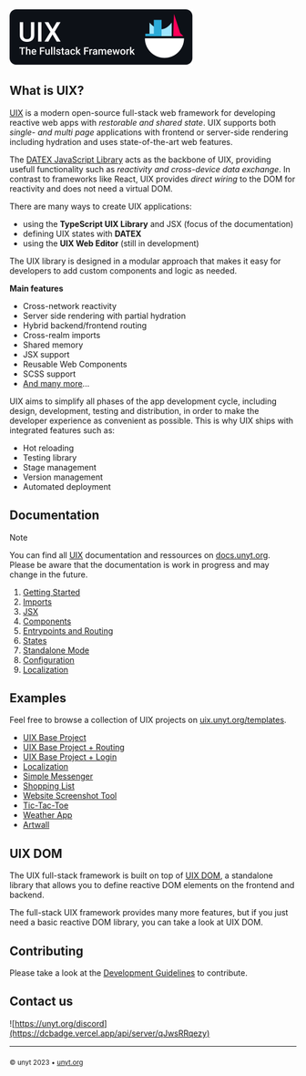 <img alt="UIX - The Fullstack Framework" src="./logos/banner.svg" style="max-width:400px">

## What is UIX?
[UIX](https://uix.unyt.org) is a modern open-source full-stack web framework for developing reactive web apps with *restorable and shared state*.
UIX supports both *single- and multi page* applications with frontend or server-side rendering including hydration and uses state-of-the-art web features.

The [DATEX JavaScript Library](https://docs.unyt.org/manual/datex/introduction) acts as the backbone of UIX, providing usefull functionality such as *reactivity and cross-device data exchange*.
In contrast to frameworks like React, UIX provides *direct wiring* to the DOM for reactivity and does not need a virtual DOM.

There are many ways to create UIX applications:
 * using the **TypeScript UIX Library** and JSX (focus of the documentation)
 * defining UIX states with **DATEX**
 * using the **UIX Web Editor** (still in development)

The UIX library is designed in a modular approach that makes it easy for developers to add custom components and logic as needed.



**Main features**
 * Cross-network reactivity
 * Server side rendering with partial hydration
 * Hybrid backend/frontend routing
 * Cross-realm imports
 * Shared memory
 * JSX support
 * Reusable Web Components
 * SCSS support
 * [And many more](https://uix.unyt.org)...

UIX aims to simplify all phases of the app development cycle, including design, development, testing and distribution, in order to make the developer experience as convenient as possible. 
This is why UIX ships with integrated features such as:
 * Hot reloading
 * Testing library
 * Stage management
 * Version management
 * Automated deployment


## Documentation

> [!NOTE]
> You can find all [UIX](https://uix.unyt.org) documentation and ressources on [docs.unyt.org](https://docs.unyt.org).
> Please be aware that the documentation is work in progress and may change in the future.

1. [Getting Started](./docs/manual/01%20Getting%20Started.md)
2. [Imports](./docs/manual/02%20Imports.md)
3. [JSX](./docs/manual/03%20JSX.md)
4. [Components](./docs/manual/04%20Components.md)
5. [Entrypoints and Routing](./docs/manual/05%20Entrypoints%20and%20Routing.md)
6. [States](./docs/manual/06%20States.md)
7. [Standalone Mode](./docs/manual/07%20Standalone%20Mode.md)
8. [Configuration](./docs/manual/08%20Configuration.md)
8. [Localization](./docs/manual/09%20Localization.md)

## Examples
Feel free to browse a collection of UIX projects on [uix.unyt.org/templates](https://uix.unyt.org/templates).
* [UIX Base Project](https://github.com/unyt-org/uix-base-project)
* [UIX Base Project + Routing](https://github.com/unyt-org/uix-base-project-routing)
* [UIX Base Project + Login](https://github.com/unyt-org/uix-login-project)
* [Localization](https://github.com/unyt-org/example-localization)
* [Simple Messenger](https://github.com/unyt-org/example-simple-messenger)
* [Shopping List](https://github.com/unyt-org/example-shared-list)
* [Website Screenshot Tool](https://github.com/unyt-org/example-website-screenshot)
* [Tic-Tac-Toe](https://github.com/unyt-org/example-tic-tac-toe)
* [Weather App](https://github.com/unyt-org/example-weather-app)
* [Artwall](https://github.com/unyt-org/example-artwall)

## UIX DOM

The UIX full-stack framework is built on top of [UIX DOM](https://github.com/unyt-org/uix-dom),
a standalone library that allows you to define reactive DOM elements on the frontend and backend.

The full-stack UIX framework provides many more features, but if you just need a basic reactive DOM library,
you can take a look at UIX DOM.

## Contributing

Please take a look at the [Development Guidelines](./DEVELOP.md) to contribute.

## Contact us

![https://unyt.org/discord](https://dcbadge.vercel.app/api/server/qJwsRRqezy)

---

<sub>&copy; unyt 2023 • [unyt.org](https://unyt.org)</sub>
